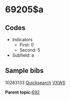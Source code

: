 # 69205$a

## Codes

-   Indicators
    -   First: 0
    -   Second: 5
-   Subfield: a

## Sample bibs

10283133 [Quicksearch](https://search.library.yale.edu/catalog/10283133) [VXWS](http://prodorbis.library.yale.edu:7014/vxws/GetHoldingsService?bibId=10283133)

**Parent topic:**[692](../../tags/692/692.md)

